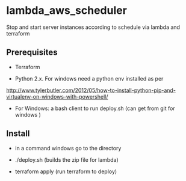 # lambda_aws_scheduler

Stop and start server instances according to schedule via lambda and terraform

## Prerequisites

* Terraform 

* Python 2.x. For windows need a python env installed as per 

http://www.tylerbutler.com/2012/05/how-to-install-python-pip-and-virtualenv-on-windows-with-powershell/

* For Windows: a bash client to run deploy.sh (can get from git for windows ) 


## Install

* in a command windows go to the directory

* ./deploy.sh       (builds the zip file for lambda)

* terraform apply   (run terraform to deploy)


